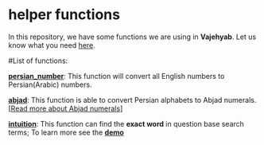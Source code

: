 # helper functions
In this repository, we have some functions we are using in **Vajehyab**. Let us know what you need [here](https://github.com/Vajehyab/helper-functions/issues).

#List of functions:

[**persian_number**](https://github.com/Vajehyab/helper-functions/blob/master/persian_numbers.php): This function will convert all English numbers to Persian(Arabic) numbers.

[**abjad**](https://github.com/Vajehyab/helper-functions/blob/master/abjad.php): This function is able to convert Persian alphabets to Abjad numerals. [[Read more about Abjad numerals](http://www.islamquest.net/en/archive/question/en21391)]

[**intuition**](https://github.com/Vajehyab/helper-functions/blob/master/intuition.php): This function can find the **exact word** in question base search terms; To learn more see the [**demo**](http://balit.ir/repo/intuition.php)
